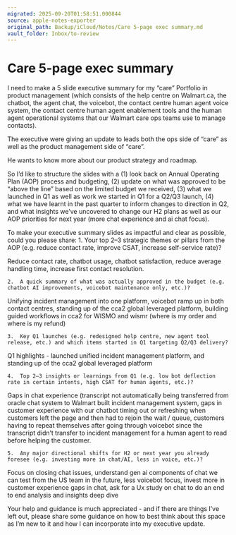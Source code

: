 ```yaml
---
migrated: 2025-09-20T01:58:51.000844
source: apple-notes-exporter
original_path: Backup/iCloud/Notes/Care 5-page exec summary.md
vault_folder: Inbox/to-review
---
```

# Care 5-page exec summary

I need to make a 5 slide executive summary for my “care” Portfolio in product management (which consists of the help centre on Walmart.ca, the chatbot, the agent chat, the voicebot, the contact centre human agent voice system, the contact centre human agent enablement tools and the human agent operational systems that our Walmart care ops teams use to manage contacts). 

The executive were giving an update to leads both the ops side of “care” as well as the product management side of “care”.

He wants to know more about our product strategy and roadmap.

So I’d like to structure the slides with a (1) look back on Annual Operating Plan (AOP) process and budgeting, (2) update on what was approved to be “above the line” based on the limited budget we received, (3) what we launched in Q1 as well as work we started in Q1 for a Q2/Q3 launch, (4) what we have learnt in the past quarter to inform changes to direction in Q2, and what insights we’ve uncovered to change our H2 plans as well as our AOP priorities for next year (more chat experience and ai chat focus).

To make your executive summary slides as impactful and clear as possible, could you please share:
	1.	Your top 2–3 strategic themes or pillars from the AOP (e.g. reduce contact rate, improve CSAT, increase self-service rate)?

Reduce contact rate, chatbot usage, chatbot satisfaction, reduce average handling time, increase first contact resolution.

	2.	A quick summary of what was actually approved in the budget (e.g. chatbot AI improvements, voicebot maintenance only, etc.)?

Unifying incident management into one platform, voicebot ramp up in both contact centres, standing up of the cca2 global leveraged platform, building guided workflows in cca2 for WISMO and wismr (where is my order and where is my refund)

	3.	Key Q1 launches (e.g. redesigned help centre, new agent tool release, etc.) and which items started in Q1 targeting Q2/Q3 delivery?

Q1 highlights - launched unified incident management platform, and standing up of the cca2 global leveraged platform

	4.	Top 2–3 insights or learnings from Q1 (e.g. low bot deflection rate in certain intents, high CSAT for human agents, etc.)?

Gaps in chat experience (transcript not automatically being transferred from oracle chat system to Walmart built incident management system, gaps in customer experience with our chatbot timing out or refreshing when customers left the page and then had to rejoin the wait / queue, customers having to repeat themselves after going through voicebot since the transcript didn’t transfer to incident management for a human agent to read before helping the customer.

	5.	Any major directional shifts for H2 or next year you already foresee (e.g. investing more in chat/AI, less in voice, etc.)? 

Focus on closing chat issues, understand gen ai components of chat we can test from the US team in the future, less voicebot focus, invest more in customer experience gaps in chat, ask for a Ux study on chat to do an end to end analysis and insights deep dive 

Your help and guidance is much appreciated - and if there are things I’ve left out, please share some guidance on how to best think about this space as I’m new to it and how I can incorporate into my executive update.
